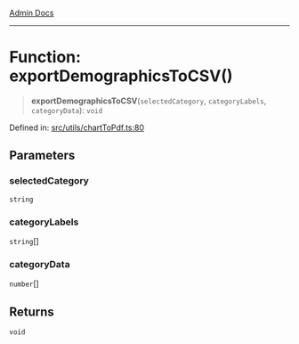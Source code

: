 [Admin Docs](/)

***

# Function: exportDemographicsToCSV()

> **exportDemographicsToCSV**(`selectedCategory`, `categoryLabels`, `categoryData`): `void`

Defined in: [src/utils/chartToPdf.ts:80](https://github.com/abhassen44/talawa-admin/blob/bb7b6d5252385a81ad100b897eb0cba4f7ba10d2/src/utils/chartToPdf.ts#L80)

## Parameters

### selectedCategory

`string`

### categoryLabels

`string`[]

### categoryData

`number`[]

## Returns

`void`
